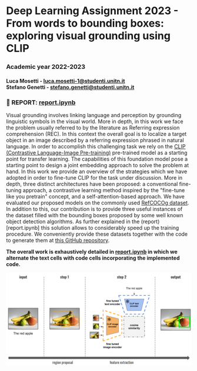 # Deep Learning Assignment 2023 - From words to bounding boxes: exploring visual grounding using CLIP
### Academic year 2022-2023
#### Luca Mosetti - luca.mosetti-1@studenti.unitn.it<br>Stefano Genetti - stefano.genetti@studenti.unitn.it

### 📄 REPORT: [report.ipynb](report.ipynb) 

Visual grounding involves linking language and perception by grounding linguistic symbols in the visual world. More in depth, in this work we face the problem usually referred to by the literature as Referring expression comprehension (REC). In this context the overall goal is to localize a target object in an image described by a referring expression phrased in natural language. In order to accomplish this challenging task we rely on the [CLIP (Contrastive Language-Image Pre-training)](https://colab.research.google.com/corgiredirector?site=https%3A%2F%2Farxiv.org%2Fabs%2F2103.00020) pre-trained model as a starting point for transfer learning. The capabilities of this foundation model pose a starting point to design a joint embedding approach to solve the problem at hand. In this work we provide an overview of the strategies which we have adopted in order to fine-tune CLIP for the task under discussion.
More in depth, three distinct architectures have been proposed: a conventional fine-tuning approach, a contrastive learning method inspired by the "fine-tune like you pretrain" concept, and a self-attention-based approach.
We have evaluated our proposed models on the commonly used [RefCOCOg dataset](https://colab.research.google.com/corgiredirector?site=https%3A%2F%2Farxiv.org%2Fabs%2F1608.00272). In addition to this, our contribution is to provide three useful instances of the dataset filled with the bounding boxes proposed by some well known object detection algorithms. As further explained in the (report)[report.ipynb] this solution allows to considerably speed up the training procedure. We conveniently provide these datasets together with the code to generate them at [this GitHub repository](https://github.com/StefanoGenettiUniTN/refcocog-augmentation).<br>

**The overall work is exhaustively detailed in [report.ipynb](report.ipynb) in which we alternate the text cells with code cells incorporating the implemented code.**

![approach](approach.png)
